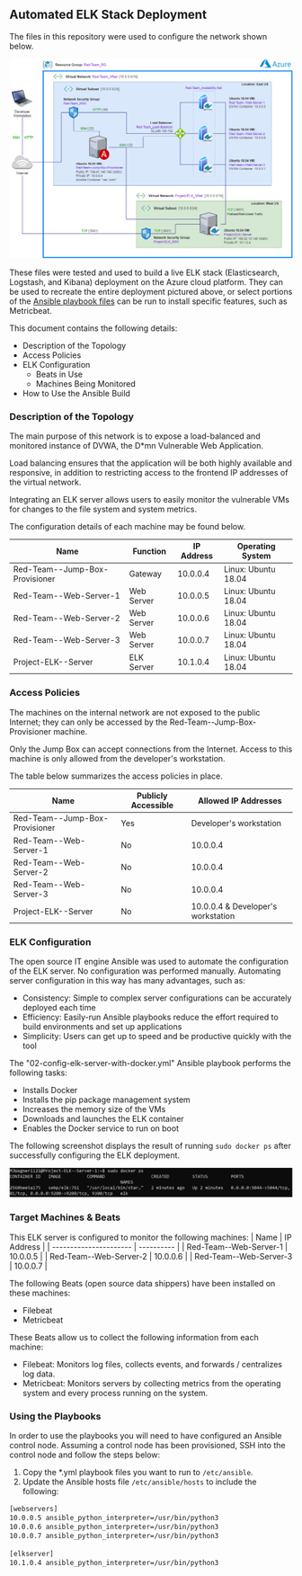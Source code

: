 ## Automated ELK Stack Deployment

The files in this repository were used to configure the network shown below.

![Azure Cloud Infrastructure Diagram](Diagrams/Wagner,_Michael_-_Azure_Cloud_Infrastructure_Diagram.png)

These files were tested and used to build a live ELK stack (Elasticsearch, Logstash, and Kibana) deployment on
the Azure cloud platform. They can be used to recreate the entire deployment pictured above, or select portions of
the [Ansible playbook files](./Ansible/) can be run to install specific features, such as Metricbeat.

This document contains the following details:

- Description of the Topology
- Access Policies
- ELK Configuration
  - Beats in Use
  - Machines Being Monitored
- How to Use the Ansible Build

### Description of the Topology

The main purpose of this network is to expose a load-balanced and monitored instance of DVWA, the
D\*mn Vulnerable Web Application.

Load balancing ensures that the application will be both highly available and responsive,
in addition to restricting access to the frontend IP addresses of the virtual network.

Integrating an ELK server allows users to easily monitor the vulnerable VMs for changes to the file system and system metrics.

The configuration details of each machine may be found below.

| Name                           | Function   | IP Address | Operating System    |
|--------------------------------|------------|------------|---------------------|
| Red-Team--Jump-Box-Provisioner | Gateway    | 10.0.0.4   | Linux: Ubuntu 18.04 |
| Red-Team--Web-Server-1         | Web Server | 10.0.0.5   | Linux: Ubuntu 18.04 |
| Red-Team--Web-Server-2         | Web Server | 10.0.0.6   | Linux: Ubuntu 18.04 |
| Red-Team--Web-Server-3         | Web Server | 10.0.0.7   | Linux: Ubuntu 18.04 |
| Project-ELK--Server            | ELK Server | 10.1.0.4   | Linux: Ubuntu 18.04 |

### Access Policies

The machines on the internal network are not exposed to the public Internet;
they can only be accessed by the Red-Team--Jump-Box-Provisioner machine.

Only the Jump Box can accept connections from the Internet.
Access to this machine is only allowed from the developer's workstation.

The table below summarizes the access policies in place.

| Name                           | Publicly Accessible | Allowed IP Addresses               |
| ------------------------------ | ------------------- | ---------------------------------- |
| Red-Team--Jump-Box-Provisioner | Yes                 | Developer's workstation            |
| Red-Team--Web-Server-1         | No                  | 10.0.0.4                           |
| Red-Team--Web-Server-2         | No                  | 10.0.0.4                           |
| Red-Team--Web-Server-3         | No                  | 10.0.0.4                           |
| Project-ELK--Server            | No                  | 10.0.0.4 & Developer's workstation |

### ELK Configuration

The open source IT engine Ansible was used to automate the configuration of the ELK server.
No configuration was performed manually.
Automating server configuration in this way has many advantages, such as:

- Consistency: Simple to complex server configurations can be accurately deployed each time
- Efficiency: Easily-run Ansible playbooks reduce the effort required to build environments and set up applications
- Simplicity: Users can get up to speed and be productive quickly with the tool

The "02-config-elk-server-with-docker.yml" Ansible playbook performs the following tasks:

- Installs Docker
- Installs the pip package management system
- Increases the memory size of the VMs
- Downloads and launches the ELK container
- Enables the Docker service to run on boot

The following screenshot displays the result of running `sudo docker ps` after successfully configuring the ELK deployment.

![sudo docker ps output](Images/docker_ps_output.png)

### Target Machines & Beats

This ELK server is configured to monitor the following machines:
| Name                   | IP Address |
| ---------------------- | ---------- |
| Red-Team--Web-Server-1 | 10.0.0.5   |
| Red-Team--Web-Server-2 | 10.0.0.6   |
| Red-Team--Web-Server-3 | 10.0.0.7   |

The following Beats (open source data shippers) have been installed on these machines:
- Filebeat
- Metricbeat

These Beats allow us to collect the following information from each machine:
- Filebeat: Monitors log files, collects events, and forwards / centralizes log data.
- Metricbeat: Monitors servers by collecting metrics from the operating system and every process running on the system.

### Using the Playbooks

In order to use the playbooks you will need to have configured an Ansible control node. Assuming a control node has
been provisioned, SSH into the control node and follow the steps below:

1. Copy the \*.yml playbook files you want to run to `/etc/ansible`.
2. Update the Ansible hosts file `/etc/ansible/hosts` to include the following:

```
[webservers]
10.0.0.5 ansible_python_interpreter=/usr/bin/python3
10.0.0.6 ansible_python_interpreter=/usr/bin/python3
10.0.0.7 ansible_python_interpreter=/usr/bin/python3

[elkserver]
10.1.0.4 ansible_python_interpreter=/usr/bin/python3
```
